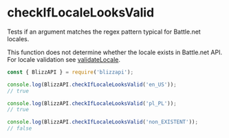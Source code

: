 # checkIfLocaleLooksValid

Tests if an argument matches the regex pattern typical for Battle.net locales.

This function does not determine whether the locale exists in Battle.net API. For locale validation see [validateLocale](/docs/utils/validateLocale.html). 

```js
const { BlizzAPI } = require('blizzapi');

console.log(BlizzAPI.checkIfLocaleLooksValid('en_US'));
// true

console.log(BlizzAPI.checkIfLocaleLooksValid('pl_PL'));
// true

console.log(BlizzAPI.checkIfLocaleLooksValid('non_EXISTENT'));
// false

```